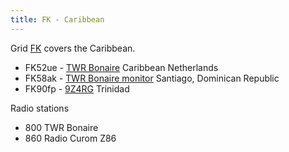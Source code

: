 ```yaml
---
title: FK - Caribbean
---
```

Grid [FK](https://www.karhukoti.com/maidenhead-grid-square-locator/?grid=FK)
covers the Caribbean.

* FK52ue - [TWR Bonaire](http://bonaire.twrmon.net:8073/) Caribbean Netherlands
* FK58ak - [TWR Bonaire monitor](http://dr.twrmon.net:8073/) Santiago, Dominican Republic
* FK90fp - [9Z4RG](http://9z4rgsdr.ddns.net/) Trinidad

Radio stations

* 800 TWR Bonaire
* 860 Radio Curom Z86
